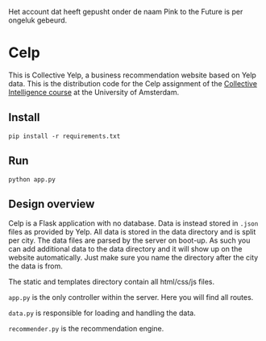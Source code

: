 Het account dat heeft gepusht onder de naam Pink to the Future is per ongeluk gebeurd. 
# Celp

This is Collective Yelp, a business recommendation website based on Yelp data. This is the distribution code for the Celp assignment of the [Collective Intelligence course](https://ci.mprog.nl) at the University of Amsterdam.

## Install
`pip install -r requirements.txt`

## Run
`python app.py`

## Design overview
Celp is a Flask application with no database. Data is instead stored in `.json` files as provided by Yelp. All data is stored in the data directory and is split per city. The data files are parsed by the server on boot-up. As such you can add additional data to the data directory and it will show up on the website automatically. Just make sure you name the directory after the city the data is from.

The static and templates directory contain all html/css/js files.

`app.py` is the only controller within the server. Here you will find all routes.

`data.py` is responsible for loading and handling the data.

`recommender.py` is the recommendation engine.
